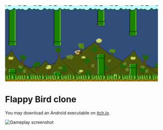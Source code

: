 ![Banner image](Screenshots/banner.png)

# Flappy Bird clone

You may download an Android executable on [itch.io](https://snma.itch.io/flappybird-clone).

![Gameplay screenshot](Screenshots/play_1.png)
